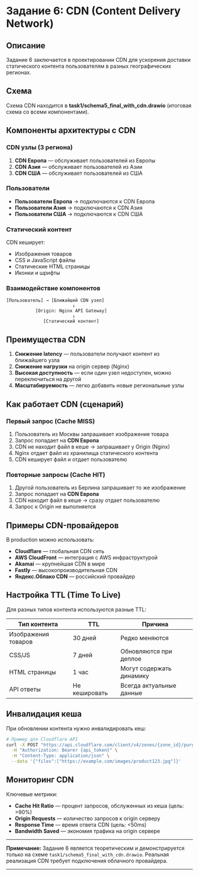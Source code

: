 # Задание 6: CDN (Content Delivery Network)

## Описание

Задание 6 заключается в проектировании CDN для ускорения доставки статического контента пользователям в разных географических регионах.

## Схема

Схема CDN находится в **task1/schema5_final_with_cdn.drawio** (итоговая схема со всеми компонентами).

## Компоненты архитектуры с CDN

### CDN узлы (3 региона)

1. **CDN Европа** — обслуживает пользователей из Европы
2. **CDN Азия** — обслуживает пользователей из Азии
3. **CDN США** — обслуживает пользователей из США

### Пользователи

- **Пользователи Европа** → подключаются к CDN Европа
- **Пользователи Азия** → подключаются к CDN Азия
- **Пользователи США** → подключаются к CDN США

### Статический контент

CDN кеширует:
- Изображения товаров
- CSS и JavaScript файлы
- Статические HTML страницы
- Иконки и шрифты

### Взаимодействие компонентов

```
[Пользователь] → [Ближайший CDN узел]
                         ↓
           [Origin: Nginx API Gateway]
                         ↓
              [Статический контент]
```

## Преимущества CDN

1. **Снижение latency** — пользователи получают контент из ближайшего узла
2. **Снижение нагрузки** на origin сервер (Nginx)
3. **Высокая доступность** — если один узел недоступен, можно переключиться на другой
4. **Масштабируемость** — легко добавить новые региональные узлы

## Как работает CDN (сценарий)

### Первый запрос (Cache MISS)

1. Пользователь из Москвы запрашивает изображение товара
2. Запрос попадает на **CDN Европа**
3. CDN не находит файл в кеше → запрашивает у Origin (Nginx)
4. Nginx отдает файл из хранилища статического контента
5. CDN кеширует файл и отдает пользователю

### Повторные запросы (Cache HIT)

1. Другой пользователь из Берлина запрашивает то же изображение
2. Запрос попадает на **CDN Европа**
3. CDN находит файл в кеше → сразу отдает пользователю
4. Запрос к Origin не выполняется

## Примеры CDN-провайдеров

В production можно использовать:

- **Cloudflare** — глобальная CDN сеть
- **AWS CloudFront** — интеграция с AWS инфраструктурой
- **Akamai** — крупнейшая CDN в мире
- **Fastly** — высокопроизводительная CDN
- **Яндекс.Облако CDN** — российский провайдер

## Настройка TTL (Time To Live)

Для разных типов контента используются разные TTL:

| Тип контента | TTL | Причина |
|--------------|-----|---------|
| Изображения товаров | 30 дней | Редко меняются |
| CSS/JS | 7 дней | Обновляются при деплое |
| HTML страницы | 1 час | Могут содержать динамику |
| API ответы | Не кешировать | Всегда актуальные данные |

## Инвалидация кеша

При обновлении контента нужно инвалидировать кеш:

```bash
# Пример для Cloudflare API
curl -X POST "https://api.cloudflare.com/client/v4/zones/{zone_id}/purge_cache" \
  -H "Authorization: Bearer {api_token}" \
  -H "Content-Type: application/json" \
  --data '{"files":["https://example.com/images/product123.jpg"]}'
```

## Мониторинг CDN

Ключевые метрики:

- **Cache Hit Ratio** — процент запросов, обслуженных из кеша (цель: >90%)
- **Origin Requests** — количество запросов к origin серверу
- **Response Time** — время ответа CDN (цель: <50ms)
- **Bandwidth Saved** — экономия трафика на origin сервере

---

**Примечание:** Задание 6 является теоретическим и демонстрируется только на схеме `task1/schema5_final_with_cdn.drawio`. Реальная реализация CDN требует подключения облачного провайдера.

---
